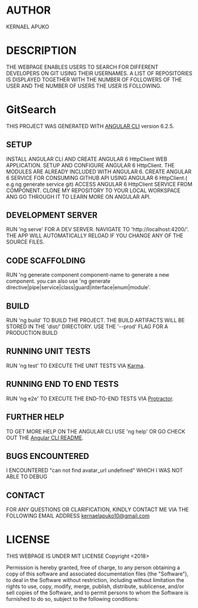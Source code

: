 # AUTHOR
KERNAEL APUKO
# DESCRIPTION
THE WEBPAGE ENABLES USERS TO SEARCH FOR DIFFERENT DEVELOPERS ON GIT USING THEIR USERNAMES. A LIST OF REPOSITORIES IS DISPLAYED TOGETHER WITH THE NUMBER OF FOLLOWERS OF THE USER AND THE NUMBER OF USERS THE USER IS FOLLOWING. 
# GitSearch
THIS PROJECT WAS GENERATED WITH [ANGULAR CLI](https://github.com/angular/angular-cli) version 6.2.5.
## SETUP
INSTALL ANGULAR CLI AND CREATE ANGULAR 6 HttpClient WEB APPLICATION.
SETUP AND CONFIGURE ANGULAR 6 HttpClient. THE MODULES ARE ALREADY INCLUDED WITH ANGULAR 6.
CREATE ANGULAR 6 SERVICE FOR CONSUMING GITHUB API USING ANGULAR 6 HttpClient.( e.g ng generate service git)
ACCESS ANGULAR 6 HttpClient SERVICE FROM COMPONENT.
CLONE MY REPOSITORY TO YOUR LOCAL WORKSPACE ANG GO THROUGH IT TO LEARN MORE ON ANGULAR API.

## DEVELOPMENT SERVER
RUN 'ng serve' FOR A DEV SERVER. NAVIGATE TO 'http://localhost:4200/'. THE APP WILL AUTOMATICALLY RELOAD IF YOU CHANGE ANY OF THE SOURCE FILES.

## CODE SCAFFOLDING
RUN 'ng generate component component-name to generate a new component. you can also use 'ng generate directive|pipe|service|class|guard|interface|enum|module'.

## BUILD
RUN 'ng build' TO BUILD THE PROJECT. THE BUILD ARTIFACTS WILL BE STORED IN THE 'dist/' DIRECTORY. USE THE '--prod' FLAG FOR A PRODUCTION BUILD

## RUNNING UNIT TESTS
RUN 'ng test' TO EXECUTE THE UNIT TESTS VIA [Karma](https://karma-runner.github.io).

## RUNNING END TO END TESTS
RUN 'ng e2e' TO EXECUTE THE END-TO-END TESTS VIA [Protractor](http://www.protractortest.org/).

## FURTHER HELP
TO GET MORE HELP ON THE ANGULAR CLI USE 'ng help' OR GO CHECK OUT THE [Angular CLI README](https://github.com/angular/angular-cli/blob/master/README.md).

## BUGS ENCOUNTERED
I ENCOUNTERED "can not find avatar_url undefined" WHICH I WAS NOT ABLE TO DEBUG

## CONTACT
FOR ANY QUESTIONS OR CLARIFICATION, KINDLY CONTACT ME VIA THE FOLLOWING EMAIL ADDRESS kernaelapuko10@gmail.com
# LICENSE
THIS WEBPAGE IS UNDER MIT LICENSE
Copyright <2018> <KERNAEL APUKO>

Permission is hereby granted, free of charge, to any person obtaining a copy of this software and associated documentation files (the "Software"), to deal in the Software without restriction, including without limitation the rights to use, copy, modify, merge, publish, distribute, sublicense, and/or sell copies of the Software, and to permit persons to whom the Software is furnished to do so, subject to the following conditions:
